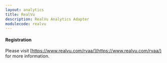 ```yaml
---
layout: analytics
title: RealVu
description: RealVu Analytics Adapter
modulecode: realvu
---
```


#### Registration

Please visit [https://www.realvu.com/rvaa/](https://www.realvu.com/rvaa/) for more information.
